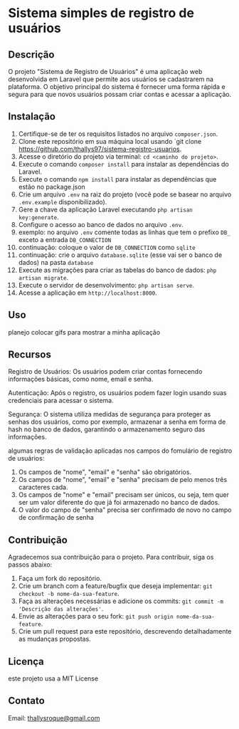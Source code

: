 # Sistema simples de registro de usuários

## Descrição

O projeto "Sistema de Registro de Usuários" é uma aplicação web desenvolvida em Laravel que permite aos usuários se cadastrarem na plataforma. O objetivo principal do sistema é fornecer uma forma rápida e segura para que novos usuários possam criar contas e acessar a aplicação.

## Instalação

1. Certifique-se de ter os requisitos listados no arquivo `composer.json`.
2. Clone este repositório em sua máquina local usando `git clone https://github.com/thallys97/sistema-registro-usuarios.
3. Acesse o diretório do projeto via terminal: `cd <caminho do projeto>`.
4. Execute o comando `composer install` para instalar as dependências do Laravel.
5. Execute o comando `npm install` para instalar as dependências que estão no package.json
6. Crie um arquivo `.env` na raiz do projeto (você pode se basear no arquivo `.env.example` disponibilizado).
7. Gere a chave da aplicação Laravel executando `php artisan key:generate`.
8. Configure o acesso ao banco de dados no arquivo `.env`.
9. exemplo: no arquivo `.env` comente todas as linhas que tem o prefixo `DB_` exceto a entrada `DB_CONNECTION`
10. continuação: coloque o valor de `DB_CONNECTION` como `sqlite`
11. continuação: crie o arquivo `database.sqlite` (esse vai ser o banco de dados) na pasta `database` 
12. Execute as migrações para criar as tabelas do banco de dados: `php artisan migrate`.
13. Execute o servidor de desenvolvimento: `php artisan serve`.
14. Acesse a aplicação em `http://localhost:8000`.


## Uso

planejo colocar gifs para mostrar a minha aplicação

## Recursos

Registro de Usuários: Os usuários podem criar contas fornecendo informações básicas, como nome, email e senha.

Autenticação: Após o registro, os usuários podem fazer login usando suas credenciais para acessar o sistema.

Segurança: O sistema utiliza medidas de segurança para proteger as senhas dos usuários, como por exemplo, armazenar a senha em forma de hash no banco de dados, garantindo o armazenamento seguro das informações.

algumas regras de validação aplicadas nos campos do fomulário de registro de usuários:

1. Os campos de "nome", "email" e "senha" são obrigatórios.
2. Os campos de "nome", "email" e "senha" precisam de pelo menos três caracteres cada.
3. Os campos de "nome" e "email" precisam ser únicos, ou seja, tem quer ser um valor diferente do que já foi armazenado no banco de dados.
4. O valor do campo de "senha" precisa ser confirmado de novo no campo de confirmação de senha


## Contribuição

Agradecemos sua contribuição para o projeto. Para contribuir, siga os passos abaixo:

1. Faça um fork do repositório.
2. Crie um branch com a feature/bugfix que deseja implementar: `git checkout -b nome-da-sua-feature`.
3. Faça as alterações necessárias e adicione os commits: `git commit -m 'Descrição das alterações'`.
4. Envie as alterações para o seu fork: `git push origin nome-da-sua-feature`.
5. Crie um pull request para este repositório, descrevendo detalhadamente as mudanças propostas.

## Licença

este projeto usa a MIT License 

## Contato

Email: thallysroque@gmail.com

